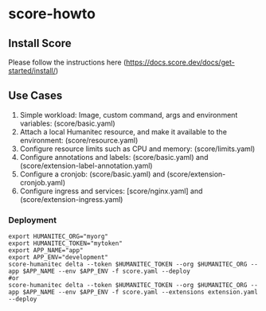 # score-howto

## Install Score
Please follow the instructions here (https://docs.score.dev/docs/get-started/install/)

## Use Cases
1. Simple workload: Image, custom command, args and environment variables: (score/basic.yaml)
1. Attach a local Humanitec resource, and make it available to the environment: (score/resource.yaml)
1. Configure resource limits such as CPU and memory: (score/limits.yaml)
1. Configure annotations and labels: (score/basic.yaml) and (score/extension-label-annotation.yaml)
1. Configure a cronjob: (score/basic.yaml) and (score/extension-cronjob.yaml)
1. Configure ingress and services: [score/nginx.yaml] and (score/extension-ingress.yaml)

### Deployment
```
export HUMANITEC_ORG="myorg"
export HUMANITEC_TOKEN="mytoken"
export APP_NAME="app"
export APP_ENV="development"
score-humanitec delta --token $HUMANITEC_TOKEN --org $HUMANITEC_ORG --app $APP_NAME --env $APP_ENV -f score.yaml --deploy
#or
score-humanitec delta --token $HUMANITEC_TOKEN --org $HUMANITEC_ORG --app $APP_NAME --env $APP_ENV -f score.yaml --extensions extension.yaml --deploy
```
